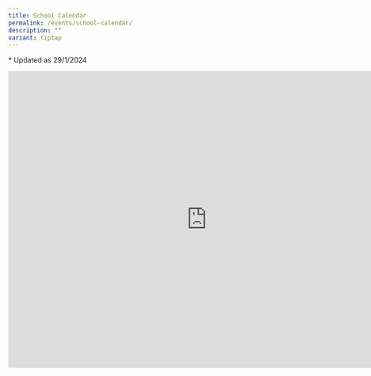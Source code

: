 ```yaml
---
title: School Calendar
permalink: /events/school-calendar/
description: ""
variant: tiptap
---
```

<p>* Updated as 29/1/2024</p>
<div class="iframe-wrapper">
<iframe style="border: 0" height="600" width="800" allowfullscreen="true" frameborder="0" src="https://calendar.google.com/calendar/embed?src=smsscalendar%40gmail.com&amp;ctz=Asia%2FSingapore"></iframe>
</div>
<p></p>